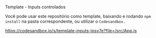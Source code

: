 Template - Inputs controlados


Você pode usar este repositório como template, baixando e rodando `npm install` na pasta correspondente, ou utilizar o `Codesandbox.`

https://codesandbox.io/s/template-inputs-ipsv7e?file=/src/App.js
